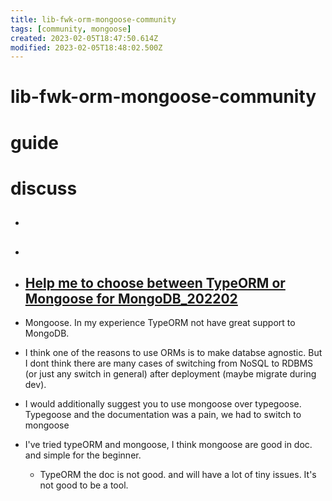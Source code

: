 ```yaml
---
title: lib-fwk-orm-mongoose-community
tags: [community, mongoose]
created: 2023-02-05T18:47:50.614Z
modified: 2023-02-05T18:48:02.500Z
---
```


# lib-fwk-orm-mongoose-community

# guide

# discuss
- ## 

- ## 

- ## [Help me to choose between TypeORM or Mongoose for MongoDB_202202](https://www.reddit.com/r/Nestjs_framework/comments/swzr9y/help_me_to_choose_between_typeorm_or_mongoose_for/)
- Mongoose. In my experience TypeORM not have great support to MongoDB.
- I think one of the reasons to use ORMs is to make databse agnostic. But I dont think there are many cases of switching from NoSQL to RDBMS (or just any switch in general) after deployment (maybe migrate during dev).
- I would additionally suggest you to use mongoose over typegoose. Typegoose and the documentation was a pain, we had to switch to mongoose
- I've tried typeORM and mongoose, I think mongoose are good in doc. and simple for the beginner.
  - TypeORM the doc is not good. and will have a lot of tiny issues. It's not good to be a tool.
